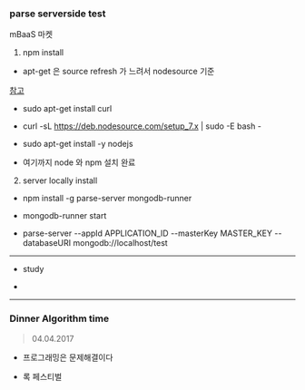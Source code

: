 ### parse serverside test

mBaaS 마켓


1. npm install

* apt-get 은 source refresh 가 느려서 nodesource 기준

[참고](https://github.com/nodesource/distributions)

* sudo apt-get install curl

* curl -sL https://deb.nodesource.com/setup_7.x | sudo -E bash -

* sudo apt-get install -y nodejs

* 여기까지 node 와 npm  설치 완료

2. server locally install

* npm install -g parse-server mongodb-runner

* mongodb-runner start

* parse-server --appId APPLICATION_ID --masterKey MASTER_KEY --databaseURI mongodb://localhost/test

***

* study 

* 

***


### Dinner Algorithm time

> 04.04.2017

* 프로그래밍은 문제해결이다

* 록 페스티벌


